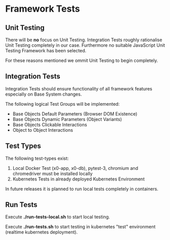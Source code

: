 # Framework Tests

## Unit Testing

There will be **no** focus on Unit Testing. Integration Tests roughly rationalise Unit Testing
completely in our case. Furthermore no suitable JavaScript Unit Testing Framework has been selected.

For these reasons mentioned we ommit Unit Testing to begin completely.

## Integration Tests

Integration Tests should ensure functionality of all framework features especially on Base System changes.

The following logical Test Groups will be implemented:

* Base Objects Default Parameters (Browser DOM Existence)
* Base Objects Dynamic Parameters (Object Variants)
* Base Objects Clickable Interactions
* Object to Object Interactions

## Test Types

The following test-types exist:

1. Local Docker Test (x0-app, x0-db), pytest-3, chromium and chromedriver must be installed locally
2. Kubernetes Tests in already deployed Kubernetes Environment

In future releases it is planned to run local tests completely in containers.

## Run Tests

Execute **./run-tests-local.sh** to start local testing.

Execute **./run-tests.sh** to start testing in kubernetes "test" environment (realtime kubernetes deployment).
